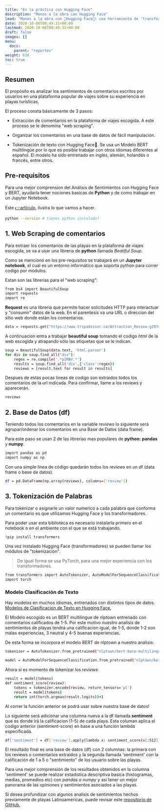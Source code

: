 ```yaml
---
title: "En la práctica con Hugging Face"
description: "Manos a la obra con Hugging Face"
lead: "Manos a la obra con 🤗Hugging Face🤗! una herramienta de 'transformadores' muy poderosa que nos ayuda a convertir texto (letras-palabras) a datos numéricos y poder analizarlos de diferentes formas."
date: 2020-10-06T08:49:31+00:00
lastmod: 2020-10-06T08:49:31+00:00
draft: false
images: []
menu:
  docs:
    parent: "reportes"
weight: 630
toc: true
---
```


## Resumen

El propósito es analizar los sentimientos de comentarios escritos por usuarios en una plataforma popular de viajes sobre su experiencia en playas turísticas. 

El proceso consta básicamente de 3 pasos:

- Extracción de comentarios en la plataforma de viajes escogida. A este proceso se le denomina "web scraping".

- Organizar los comentarios en una base de datos de fácil manipulación.

- Tokenización de texto con Hugging Face🤗. Se usa un Modelo BERT multilingüe por lo que es posible trabajar con otros idiomas diferentes al español. El modelo ha sido entrenado en inglés, alemán, holandés o francés, entre otros.


## Pre-requisitos

Para una mejor comprension del Análisis de Sentimientos con Hugging Face y BERT, ayudaría tener nociones basicas de **Python** y de como trabajar en un Jupyter Notebook.

Este [👉artículo.](https://grammaloreto.netlify.app/analisis-sent/) ilustra lo que vamos a hacer.

```bash
python --version # tienes python instalado?
```

## 1. Web Scraping de comentarios
Para extraer los comentarios de las playas en la plataforma de viajes escogida, se va a usar una libreria de **python** llamada *Beatiful Soup*. 

Como se mencionó en los pre-requisitos se trabajará en un **Jupyter notebook**, el cual es un entorno informático que soporta python para correr codigo por módulos. 

Estan son las librerias para el "web scraping":

```bash
from bs4 import BeautifulSoup
import requests
import re
```

**Request** es una librería que permite hacer solicitudes HTTP para interactuar y "consumir" datos de la web. En el parentesis va una URL o direccion del sitio web donde están los comentarios.

```bash
data = requests.get("https://www.tripadvisor.co/Attraction_Review-g297482-d1024602-Reviews-Johnny_Cay-San_Andres_Island_San_Andres_and_Providencia_Department.html")
```

A continuacion entra a trabajar **beautiful soup** tomando el codigo *html* de la web escogida y atrapando sólo las etiquetas que se le indican. 

```bash
soup = BeautifulSoup(data.text, 'html.parser')
for div in soup.find_all("div"):
    regex = re.compile('.*pIRBV.*')
    results = soup.find_all('div',{'class':regex})
    reviews = [result.text for result in results]
```

Despues de estas pocas lineas de codigo son extraidos todos los comentarios de la url indicada. Para confirmar, llame a los reviews y aparecerán.

```bash
reviews
```

## 2. Base de Datos (df)

Teniendo todos los comentarios en la variable *reviews* lo siguiente será agrupar/ordenar los comentarios en una Base de Datos (data frame).

Para este paso se usan 2 de las librerias mas populares de **python:** **pandas** y **numpy**.

```bash
import pandas as pd
import numpy as np
```

Con una simple linea de código quedarán todos los *reviews* en un df (data frame o base de datos).

```bash
df = pd.DataFrame(np.array(reviews), columns=['review'])
```

## 3. Tokenización de Palabras

Para tokenizar o asignarle un valor numerico a cada palabra que conforma un comentario es que utilizamos Hugging Face y los transformadores.

Para poder usar esta biblioteca es necesario instalarla primero en el notebook o en el ambiente con el que se está trabajando.

```bash
!pip install transformers 
```

Una vez instalado Hugging Face (transformadores) se pueden llamar los módulos de "tokenización".

>De igual forma se usa PyTorch, para una mejor experiencia con los transformadores.

```bash
from transformers import AutoTokenizer, AutoModelForSequenceClassification
import torch
```
### Modelo Clasificación de Texto

Hay modelos en muchos idiomas, entrenados con distintos tipos de datos. [Modelos de Clasificacion de Texto en Hugging Face.](https://huggingface.co/models?pipeline_tag=text-classification&sort=downloads)

El Modelo escogido es un BERT multilingue de nlptown entrenado con comentarios calificados de 1-5. Por este motivo nuestro analisis de sentimientos de playas tendrá una calificacion igual, de 1-5, donde 1-2 son malas experiencias, 3 neutral y 4-5 buenas experiencias.

De esta forma se incorpora el modelo BERT de nlptown a nuestro análisis:

```bash
tokenizer = AutoTokenizer.from_pretrained("nlptown/bert-base-multilingual-uncased-sentiment")

model = AutoModelForSequenceClassification.from_pretrained("nlptown/bert-base-multilingual-uncased-sentiment")
```

Ahora sí es momento de tokenizar los *reviews*:

```bash
result = model(tokens)
def sentiment_score(review):
    tokens = tokenizer.encode(review, return_tensors='pt')
    result = model(tokens)
    return int(torch.argmax(result.logits))+1
```

Al correr la función anterior se podrá usar sobre nuestra base de datos! 

Lo siguiente será adicionar una columna nueva a la df llamada **sentiment** que es donde irá la calificacion (1-5) de cada playa. Esta columan aplica el codigo anterior (sentiment-score) en base a una función lambda especificada.

```bash
df['sentiment'] = df['review'].apply(lambda x: sentiment_score(x[:512]))
```

El resultado final es una base de datos (df) con 2 columnas: la primera con los reviews o comentarios extraidos y la segunda llamada 'sentiment' con la calificación de 1 a 5 o "sentimiento" de los usuario sobre las playas.

Para una mejor comprensión de los resultados obtenidos en la columna 'sentiment' se puede realizar estadistica descriptiva basica (histogramas, medias, promedios etc) con *pandas* o *numpy* y así tener un mejor panorama de las opiniones y sentimientos asociados a las playas.

Si desea profundizar con algunos analisis de sentimientos hechos previamente de playas Latinoamericas, puede revisar este [repositorio de GitHub.](https://github.com/grammaloreto/BeachSentimentAnalysis)







































